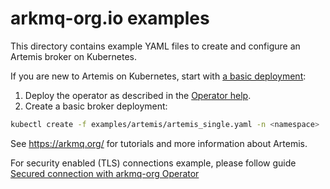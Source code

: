 # arkmq-org.io examples

This directory contains example YAML files to create and configure an Artemis broker on Kubernetes.

If you are new to Artemis on Kubernetes, start with [a basic deployment](artemis/artemis_single.yaml):

1. Deploy the operator as described in the [Operator help](../docs/help/operator#deploy-the-operator).
2. Create a basic broker deployment:

```bash
kubectl create -f examples/artemis/artemis_single.yaml -n <namespace>
```

See https://arkmq.org/ for tutorials and more information about Artemis.

For security enabled (TLS) connections example, please follow guide [Secured connection with arkmq-org Operator](../docs/tutorials/ssl_broker_setup)
